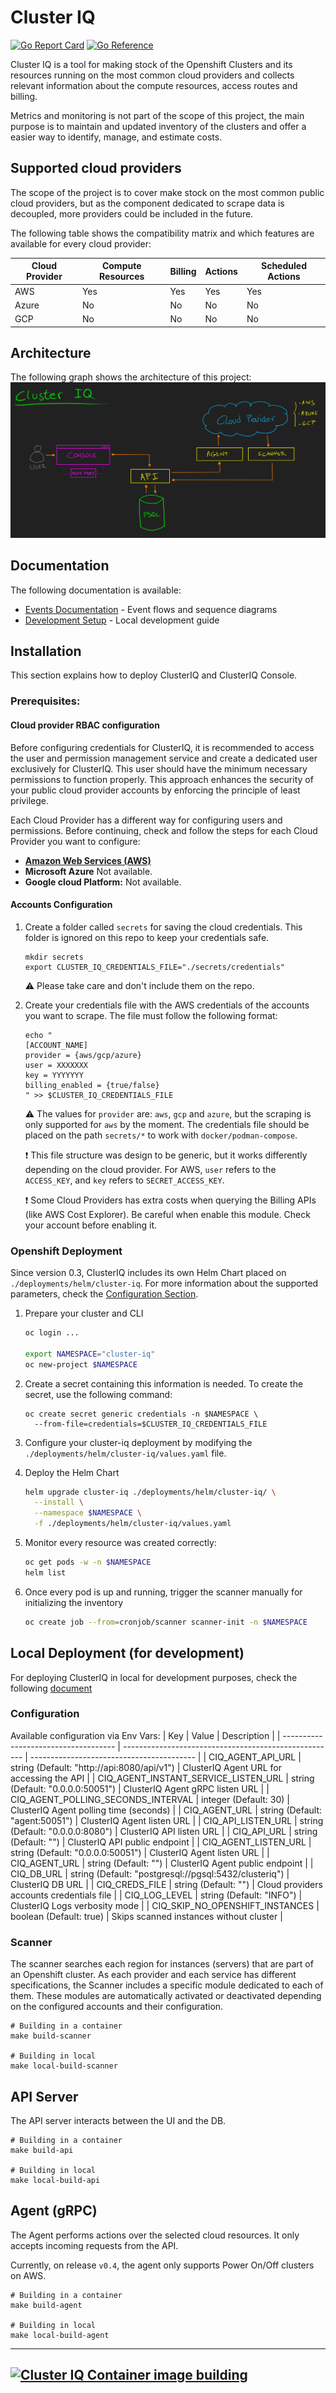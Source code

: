 # Cluster IQ

[![Go Report Card](https://goreportcard.com/badge/github.com/RHEcosystemAppEng/cluster-iq)](https://goreportcard.com/report/github.com/RHEcosystemAppEng/cluster-iq)
[![Go Reference](https://pkg.go.dev/badge/github.com/RHEcosystemAppEng/cluster-iq.svg)](https://pkg.go.dev/github.com/RHEcosystemAppEng/cluster-iq)


Cluster IQ is a tool for making stock of the Openshift Clusters and its
resources running on the most common cloud providers and collects relevant
information about the compute resources, access routes and billing.

Metrics and monitoring is not part of the scope of this project, the main
purpose is to maintain and updated inventory of the clusters and offer a easier
way to identify, manage, and estimate costs.

## Supported cloud providers

The scope of the project is to cover make stock on the most common public cloud
providers, but as the component dedicated to scrape data is decoupled, more
providers could be included in the future.

The following table shows the compatibility matrix and which features are
available for every cloud provider:

| Cloud Provider | Compute Resources | Billing | Actions | Scheduled Actions |
| -------------- | ----------------- | ------- | ------- | ----------------- |
| AWS            | Yes               | Yes     | Yes     | Yes               |
| Azure          | No                | No      | No      | No                |
| GCP            | No                | No      | No      | No                |


## Architecture

The following graph shows the architecture of this project:
![ClusterIQ architecture diagram](./doc/architecture.png)

## Documentation

The following documentation is available:

- [Events Documentation](doc/events/README.md) - Event flows and sequence diagrams
- [Development Setup](doc/development-setup.md) - Local development guide

## Installation
This section explains how to deploy ClusterIQ and ClusterIQ Console.


### Prerequisites:
#### Cloud provider RBAC configuration
Before configuring credentials for ClusterIQ, it is recommended to access the
user and permission management service and create a dedicated user exclusively
for ClusterIQ. This user should have the minimum necessary permissions to
function properly. This approach enhances the security of your public cloud
provider accounts by enforcing the principle of least privilege.

Each Cloud Provider has a different way for configuring users and permissions.
Before continuing, check and follow the steps for each Cloud Provider you want
to configure:

* **[Amazon Web Services (AWS)](./doc/aws-user-permissions-config.md)**
* **Microsoft Azure** Not available.
* **Google cloud Platform:** Not available.

#### Accounts Configuration
1. Create a folder called `secrets` for saving the cloud credentials. This folder is ignored on this repo to keep your
   credentials safe.
    ```text
    mkdir secrets
    export CLUSTER_IQ_CREDENTIALS_FILE="./secrets/credentials"
    ```
    :warning: Please take care and don't include them on the repo.

2. Create your credentials file with the AWS credentials of the accounts you
   want to scrape. The file must follow the following format:
    ```text
    echo "
    [ACCOUNT_NAME]
    provider = {aws/gcp/azure}
    user = XXXXXXX
    key = YYYYYYY
    billing_enabled = {true/false}
    " >> $CLUSTER_IQ_CREDENTIALS_FILE
    ```
    :warning: The values for `provider` are: `aws`, `gcp` and `azure`, but the
    scraping is only supported for `aws` by the moment.  The credentials file
    should be placed on the path `secrets/*` to work with
    `docker/podman-compose`.

    :exclamation: This file structure was design to be generic, but it works
    differently depending on the cloud provider. For AWS, `user` refers to the
    `ACCESS_KEY`, and `key` refers to `SECRET_ACCESS_KEY`.

    :exclamation: Some Cloud Providers has extra costs when querying the Billing
    APIs (like AWS Cost Explorer). Be careful when enable this module. Check your
    account before enabling it.

### Openshift Deployment
Since version 0.3, ClusterIQ includes its own Helm Chart placed on
`./deployments/helm/cluster-iq`.
For more information about the
   supported parameters, check the [Configuration Section](#configuration).
1. Prepare your cluster and CLI
    ```sh
    oc login ...

    export NAMESPACE="cluster-iq"
    oc new-project $NAMESPACE
    ```

2. Create a secret containing this information is needed. To create the secret,
   use the following command:
    ```shell
    oc create secret generic credentials -n $NAMESPACE \
      --from-file=credentials=$CLUSTER_IQ_CREDENTIALS_FILE
    ```

3. Configure your cluster-iq deployment by modifying the
   `./deployments/helm/cluster-iq/values.yaml` file.

4. Deploy the Helm Chart
    ```sh
    helm upgrade cluster-iq ./deployments/helm/cluster-iq/ \
      --install \
      --namespace $NAMESPACE \
      -f ./deployments/helm/cluster-iq/values.yaml
    ```

5. Monitor every resource was created correctly:
    ```sh
    oc get pods -w -n $NAMESPACE
    helm list
    ```

6. Once every pod is up and running, trigger the scanner manually for
   initializing the inventory
   ```sh
   oc create job --from=cronjob/scanner scanner-init -n $NAMESPACE
   ```


## Local Deployment (for development)
For deploying ClusterIQ in local for development purposes, check the following
[document](./doc/development-setup.md)



### Configuration
Available configuration via Env Vars:
| Key                                  | Value                                                 | Description                               |
| ------------------------------------ | ----------------------------------------------------- | ----------------------------------------- |
| CIQ_AGENT_API_URL                    | string (Default: "http://api:8080/api/v1")            | ClusterIQ Agent URL for accessing the API |
| CIQ_AGENT_INSTANT_SERVICE_LISTEN_URL | string (Default: "0.0.0.0:50051")                     | ClusterIQ Agent gRPC listen URL           |
| CIQ_AGENT_POLLING_SECONDS_INTERVAL   | integer (Default: 30)                                 | ClusterIQ Agent polling time (seconds)    |
| CIQ_AGENT_URL                        | string (Default: "agent:50051")                       | ClusterIQ Agent listen URL                |
| CIQ_API_LISTEN_URL                   | string (Default: "0.0.0.0:8080")                      | ClusterIQ API listen URL                  |
| CIQ_API_URL                          | string (Default: "")                                  | ClusterIQ API public endpoint             |
| CIQ_AGENT_LISTEN_URL                 | string (Default: "0.0.0.0:50051")                     | ClusterIQ Agent listen URL                |
| CIQ_AGENT_URL                        | string (Default: "")                                  | ClusterIQ Agent public endpoint           |
| CIQ_DB_URL                           | string (Default: "postgresql://pgsql:5432/clusteriq") | ClusterIQ DB URL                          |
| CIQ_CREDS_FILE                       | string (Default: "")                                  | Cloud providers accounts credentials file |
| CIQ_LOG_LEVEL                        | string (Default: "INFO")                              | ClusterIQ Logs verbosity mode             |
| CIQ_SKIP_NO_OPENSHIFT_INSTANCES      | boolean (Default: true)                               | Skips scanned instances without cluster   |


### Scanner
The scanner searches each region for instances (servers) that are part of an
Openshift cluster. As each provider and each service has different
specifications, the Scanner includes a specific module dedicated to each of
them. These modules are automatically activated or deactivated depending on the
configured accounts and their configuration.
```shell
# Building in a container
make build-scanner

# Building in local
make local-build-scanner
```

## API Server
The API server interacts between the UI and the DB.

```shell
# Building in a container
make build-api

# Building in local
make local-build-api
```

## Agent (gRPC)
The Agent performs actions over the selected cloud resources. It only accepts
incoming requests from the API.

Currently, on release `v0.4`, the agent only supports Power On/Off clusters on AWS.

```shell
# Building in a container
make build-agent

# Building in local
make local-build-agent
```

---
[![Cluster IQ Container image building](https://github.com/RHEcosystemAppEng/cluster-iq/actions/workflows/container-image-building.yaml/badge.svg)](https://github.com/RHEcosystemAppEng/cluster-iq/actions/workflows/container-image-building.yaml)
---
